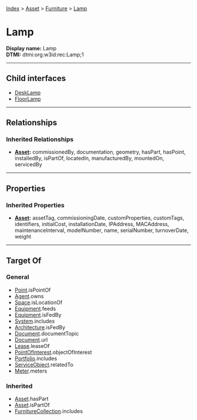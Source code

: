 [Index](../../../index.md) > [Asset](../../Asset.md) > [Furniture](../Furniture.md) > [Lamp](#)
# Lamp

**Display name:** Lamp<br />
**DTMI:** dtmi:org:w3id:rec:Lamp;1

---

## Child interfaces
* [DeskLamp](Desk-.md)
* [FloorLamp](Floor-.md)

---

## Relationships

### Inherited Relationships
* **[Asset](../../Asset.md):** commissionedBy, documentation, geometry, hasPart, hasPoint, installedBy, isPartOf, locatedIn, manufacturedBy, mountedOn, servicedBy

---

## Properties

### Inherited Properties
* **[Asset](../../Asset.md):** assetTag, commissioningDate, customProperties, customTags, identifiers, initialCost, installationDate, IPAddress, MACAddress, maintenanceInterval, modelNumber, name, serialNumber, turnoverDate, weight

---

## Target Of
### General
* [Point](../../../Point/Point.md).isPointOf
* [Agent](../../../Agent/Agent.md).owns
* [Space](../../../Space/Space.md).isLocationOf
* [Equipment](../../Equipment/Equipment.md).feeds
* [Equipment](../../Equipment/Equipment.md).isFedBy
* [System](../../../Collection/System/System.md).includes
* [Architecture](../../../Space/Architecture/Architecture.md).isFedBy
* [Document](../../../Information/Document/Document.md).documentTopic
* [Document](../../../Information/Document/Document.md).url
* [Lease](../../../Event/Lease.md).leaseOf
* [PointOfInterest](../../../Information/PointOfInterest.md).objectOfInterest
* [Portfolio](../../../Collection/Portfolio.md).includes
* [ServiceObject](../../../Information/ServiceObject/ServiceObject.md).relatedTo
* [Meter](../../Equipment/Meter/Meter.md).meters
### Inherited
* [Asset](../../Asset.md).hasPart
* [Asset](../../Asset.md).isPartOf
* [FurnitureCollection](../../../Collection/Furniture-.md).includes
